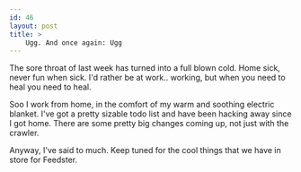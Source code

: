 ```yaml
---
id: 46
layout: post
title: >
    Ugg. And once again: Ugg
---
```


The sore throat of last week has turned into a full blown cold. Home sick, never fun when sick. I'd rather be at work.. working, but when you need to heal you need to heal.

Soo I work from home, in the comfort of my warm and soothing electric blanket. I've got a pretty sizable todo list and have been hacking away since I got home. There are some pretty big changes coming up, not just with the crawler.

Anyway, I've said to much. Keep tuned for the cool things that we have in store for Feedster.

